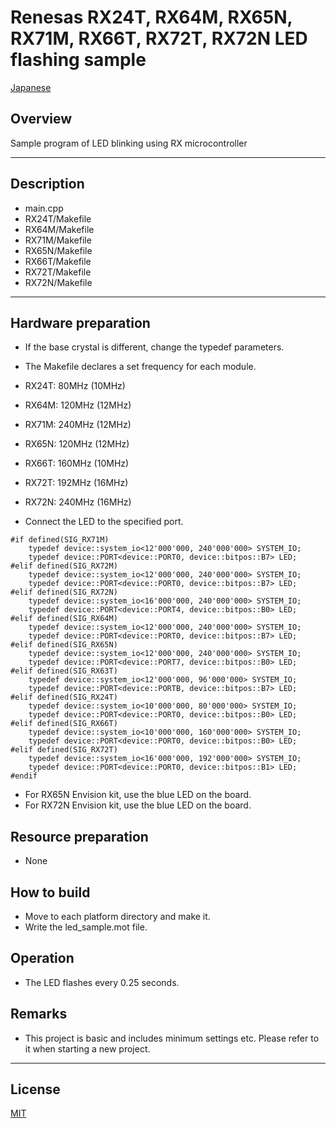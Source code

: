 Renesas RX24T, RX64M, RX65N, RX71M, RX66T, RX72T, RX72N LED flashing sample
=========

[Japanese](READMEja.md)
   
## Overview
Sample program of LED blinking using RX microcontroller
   
---
## Description
- main.cpp
- RX24T/Makefile
- RX64M/Makefile
- RX71M/Makefile
- RX65N/Makefile
- RX66T/Makefile
- RX72T/Makefile
- RX72N/Makefile

---
## Hardware preparation
- If the base crystal is different, change the typedef parameters.
- The Makefile declares a set frequency for each module.
- RX24T:  80MHz (10MHz)
- RX64M: 120MHz (12MHz)
- RX71M: 240MHz (12MHz)
- RX65N: 120MHz (12MHz)
- RX66T: 160MHz (10MHz)
- RX72T: 192MHz (16MHz)
- RX72N: 240MHz (16MHz)
   
- Connect the LED to the specified port.
   
```
#if defined(SIG_RX71M)
	typedef device::system_io<12'000'000, 240'000'000> SYSTEM_IO;
	typedef device::PORT<device::PORT0, device::bitpos::B7> LED;
#elif defined(SIG_RX72M)
	typedef device::system_io<12'000'000, 240'000'000> SYSTEM_IO;
	typedef device::PORT<device::PORT0, device::bitpos::B7> LED;
#elif defined(SIG_RX72N)
	typedef device::system_io<16'000'000, 240'000'000> SYSTEM_IO;
	typedef device::PORT<device::PORT4, device::bitpos::B0> LED;
#elif defined(SIG_RX64M)
	typedef device::system_io<12'000'000, 240'000'000> SYSTEM_IO;
	typedef device::PORT<device::PORT0, device::bitpos::B7> LED;
#elif defined(SIG_RX65N)
	typedef device::system_io<12'000'000, 240'000'000> SYSTEM_IO;
	typedef device::PORT<device::PORT7, device::bitpos::B0> LED;
#elif defined(SIG_RX63T)
	typedef device::system_io<12'000'000, 96'000'000> SYSTEM_IO;
	typedef device::PORT<device::PORTB, device::bitpos::B7> LED;
#elif defined(SIG_RX24T)
	typedef device::system_io<10'000'000, 80'000'000> SYSTEM_IO;
	typedef device::PORT<device::PORT0, device::bitpos::B0> LED;
#elif defined(SIG_RX66T)
	typedef device::system_io<10'000'000, 160'000'000> SYSTEM_IO;
	typedef device::PORT<device::PORT0, device::bitpos::B0> LED;
#elif defined(SIG_RX72T)
	typedef device::system_io<16'000'000, 192'000'000> SYSTEM_IO;
	typedef device::PORT<device::PORT0, device::bitpos::B1> LED;
#endif
```
- For RX65N Envision kit, use the blue LED on the board.
- For RX72N Envision kit, use the blue LED on the board.
   
## Resource preparation
- None
   
## How to build
- Move to each platform directory and make it.
- Write the led_sample.mot file.
   
## Operation
- The LED flashes every 0.25 seconds.
    
## Remarks
- This project is basic and includes minimum settings etc. Please refer to it when starting a new project.   
   
-----
   
License
----

[MIT](../LICENSE)
